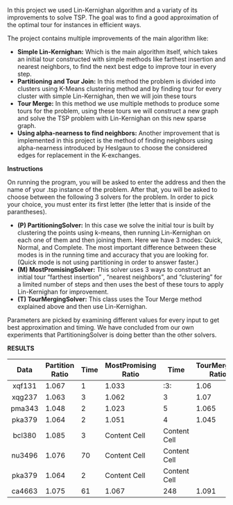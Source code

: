 In this project we used Lin-Kernighan algorithm and a variaty of its improvements to solve TSP. The goal was to find a good approximation of the optimal tour for instances in efficient ways.

The project contains multiple improvements of the main algorithm like:
- **Simple Lin-Kernighan:** Which is the main algorithm itself, which takes an initial tour constructed with simple methods like farthest insertion and nearest neighbors, to find the next best edge to improve tour in every step.
- **Partitioning and Tour Join:** In this method the problem is divided into clusters using K-Means clustering method and by finding tour for every cluster with simple Lin-Kernighan, then we will join these tours
- **Tour Merge:** In this method we use multiple methods to produce some tours for the problem, using these tours we will construct a new graph and solve the TSP problem with Lin-Kernighan on this new sparse graph.
- **Using  alpha-nearness to find neighbors:**  Another improvement that is implemented in this project is the method of finding neighbors using alpha-nearness introduced by Heslgaun to choose the considered edges for replacement in the K-exchanges.

**Instructions**

On running the program, you will be asked to enter the address and then the name of your .tsp instance of the problem. After that, you will be asked to choose between the following 3 solvers for the problem. In order to pick your choice, you must enter its first letter (the letter that is inside of the parantheses). 
- **(P) PartitioningSolver:** In this case we solve the initial tour is built by clustering the points using k-means, then running Lin-Kernighan on each one of them and then joining them. Here we have 3 modes: Quick, Normal, and Complete. The most important difference between these modes is in the running time and accuracy that you are looking for. (Quick mode is not using partitioning in order to answer faster.) 
- **(M) MostPromisingSolver:** This solver uses 3 ways to construct an initial tour “farthest insertion” , “nearest neighbors”, and “clustering”  for a limited number of steps and then uses the best of these tours to apply Lin-Kernighan for improvement.
- **(T) TourMergingSolver:** This class uses the Tour Merge method explained above and then use Lin-Kernighan.

Parameters are picked by examining different values for every input to get best approximation and timing. We have concluded from our own experiments that PartitioningSolver is doing better than the other solvers.

**RESULTS**

| Data | Partition Ratio | Time| MostPromising Ratio | Time| TourMerging Ratio | Time|
| :-------------: | -------------| ----- | -------------|-----|------------|-----|
| xqf131 |  1.067  |  1  | 1.033  | :3: | 1.06 | 6 |
| xqg237 |  1.063  | 3 | 1.062  |  3  | 1.07 | 3 |
| pma343  |   1.048 | 2 | 1.023  | 5  | 1.065 | 9 |
| pka379 | 1.064  | 2 | 1.051  | 4  | 1.045 | 17 |
| bcl380 | 1.085  | 3 | Content Cell  | Content Cell  |
| nu3496 | 1.076  | 70 | Content Cell  | Content Cell  |
| pka379 | 1.064  | 2 | Content Cell  | Content Cell  |
| ca4663 |  1.075  | 61 | 1.067  | 248  | 1.091 | 166 |


